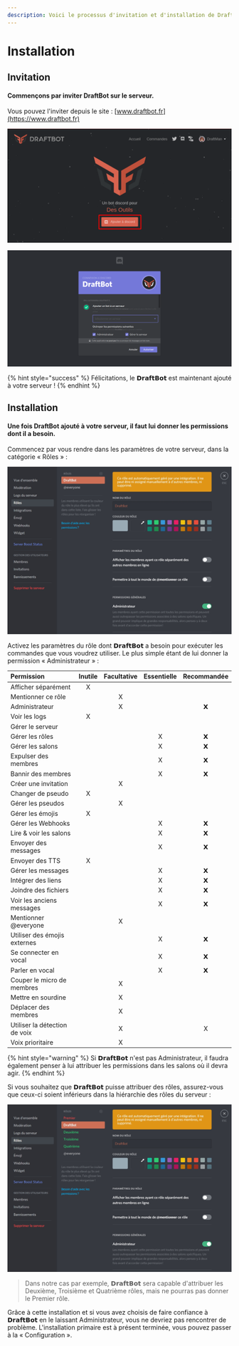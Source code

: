 ```yaml
---
description: Voici le processus d'invitation et d'installation de DraftBot.
---
```


# Installation

## Invitation

#### Commençons par inviter DraftBot sur le serveur.

Vous pouvez l'inviter depuis le site : [www.draftbot.fr](https://www.draftbot.fr)

![Cliquez sur &#xAB; Ajouter &#xE0; discord &#xBB;](.gitbook/assets/home%20%281%29.png)

![Connectez-vous si n&#xE9;cessaire puis choisissez votre serveur. Enfin, cliquez sur &#xAB; Autoriser &#xBB;.](.gitbook/assets/invite.png)

{% hint style="success" %}
Félicitations, le 𝗗𝗿𝗮𝗳𝘁𝗕𝗼𝘁 est maintenant ajouté à votre serveur !
{% endhint %}

## Installation

#### Une fois DraftBot ajouté à votre serveur, il faut lui donner les permissions dont il a besoin.

Commencez par vous rendre dans les paramètres de votre serveur, dans la catégorie « Rôles » :

![](.gitbook/assets/draftbot.jpg)

Activez les paramètres du rôle dont 𝗗𝗿𝗮𝗳𝘁𝗕𝗼𝘁 a besoin pour exécuter les commandes que vous voudrez utiliser. Le plus simple étant de lui donner la permission « Administrateur » :

| Permission | Inutile | Facultative | Essentielle | Recommandée |
| :--- | :---: | :---: | :---: | :---: |
| Afficher séparément | X |  |  |  |
| Mentionner ce rôle |  | X |  |  |
| Administrateur |  | X |  | 𝗫 |
| Voir les logs | X |  |  |  |
| Gérer le serveur |  |  |  |  |
| Gérer les rôles |  |  | X | 𝗫 |
| Gérer les salons |  |  | X | 𝗫 |
| Expulser des membres |  |  | X | 𝗫 |
| Bannir des membres |  |  | X | 𝗫 |
| Créer une invitation |  | X |  |  |
| Changer de pseudo | X |  |  |  |
| Gérer les pseudos |  | X |  |  |
| Gérer les émojis | X |  |  |  |
| Gérer les Webhooks |  |  | X | 𝗫 |
| Lire & voir les salons |  |  | X | 𝗫 |
| Envoyer des messages |  |  | X | 𝗫 |
| Envoyer des TTS | X |  |  |  |
| Gérer les messages |  |  | X | 𝗫 |
| Intégrer des liens |  |  | X | 𝗫 |
| Joindre des fichiers |  |  | X | 𝗫 |
| Voir les anciens messages |  |  | X | 𝗫 |
| Mentionner @everyone |  | X |  |  |
| Utiliser des émojis externes |  |  | X | 𝗫 |
| Se connecter en vocal |  |  | X | 𝗫 |
| Parler en vocal |  |  | X | 𝗫 |
| Couper le micro de membres |  | X |  |  |
| Mettre en sourdine |  | X |  |  |
| Déplacer des membres |  | X |  |  |
| Utiliser la détection de voix |  | X |  | X |
| Voix prioritaire |  | X |  |  |

{% hint style="warning" %}
Si 𝗗𝗿𝗮𝗳𝘁𝗕𝗼𝘁 n'est pas Administrateur, il faudra également penser à lui attribuer les permissions dans les salons où il devra agir.
{% endhint %}

Si vous souhaitez que 𝗗𝗿𝗮𝗳𝘁𝗕𝗼𝘁 puisse attribuer des rôles, assurez-vous que ceux-ci soient inférieurs dans la hiérarchie des rôles du serveur :

![DraftBot est positionn&#xE9; en second dans la hi&#xE9;rarchie des r&#xF4;les.](.gitbook/assets/draftbot%20%281%29.jpg)

> Dans notre cas par exemple, 𝗗𝗿𝗮𝗳𝘁𝗕𝗼𝘁 sera capable d'attribuer les Deuxième, Troisième et Quatrième rôles, mais ne pourras pas donner le Premier rôle.

Grâce à cette installation et si vous avez choisis de faire confiance à 𝗗𝗿𝗮𝗳𝘁𝗕𝗼𝘁 en le laissant Administrateur, vous ne devriez pas rencontrer de problème. L'installation primaire est à présent terminée, vous pouvez passer à la « Configuration ».

